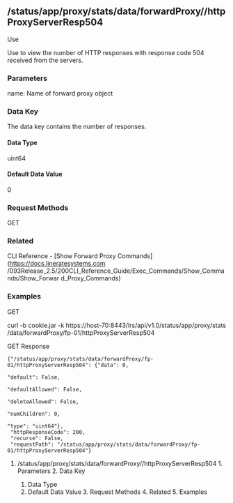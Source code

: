 ## /status/app/proxy/stats/data/forwardProxy/<name>/httpProxyServerResp504

Use

Use to view the number of HTTP responses with response code 504 received from
the servers.

### Parameters

name: Name of forward proxy object

### Data Key

The data key contains the number of responses.

#### Data Type

uint64

#### Default Data Value

0

### Request Methods

GET

### Related

CLI Reference - [Show Forward Proxy Commands](https://docs.lineratesystems.com
/093Release_2.5/200CLI_Reference_Guide/Exec_Commands/Show_Commands/Show_Forwar
d_Proxy_Commands)

### Examples

GET

curl -b cookie.jar -k https://host-70:8443/lrs/api/v1.0/status/app/proxy/stats
/data/forwardProxy/fp-01/httpProxyServerResp504

GET Response

    
    {"/status/app/proxy/stats/data/forwardProxy/fp-01/httpProxyServerResp504": {"data": 0,
                                                                                 "default": False,
                                                                                 "defaultAllowed": False,
                                                                                 "deleteAllowed": False,
                                                                                 "numChildren": 0,
                                                                                 "type": "uint64"},
     "httpResponseCode": 200,
     "recurse": False,
     "requestPath": "/status/app/proxy/stats/data/forwardProxy/fp-01/httpProxyServerResp504"}
    

  1. /status/app/proxy/stats/data/forwardProxy/<name>/httpProxyServerResp504
    1. Parameters
    2. Data Key
      1. Data Type
      2. Default Data Value
    3. Request Methods
    4. Related
    5. Examples

